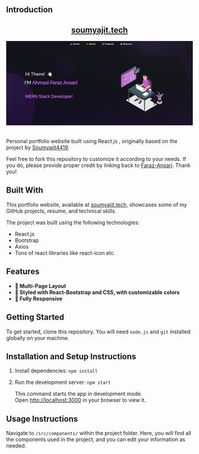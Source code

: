 ## Introduction

<h2 align="center">
  <a href="https://soumyajit.vercel.app/" target="_blank">soumyajit.tech</a>
</h2>
<div align="center">
  <img alt="Demo" src="./Images/portfolio.png" />
</div>

<br/>

Personal portfolio website built using React.js <!--, migrated from Create React App (CRA) to Vite for improved performance -->, originally based on the project by [Soumyajit4419](https://github.com/soumyajit4419/Portfolio).

<!-- Vite offers **faster build times, instant hot module replacement**, and a modern development experience compared to the decades-old CRA, ensuring a smoother and more efficient workflow for today’s web applications -->

Feel free to fork this repository to customize it according to your needs. If you do, please provide proper credit by linking back to [Faraz-Ansari](https://github.com/Faraz-Ansari/portfolio). Thank you!

## Built With

This portfolio website, available at <a href="https://soumyajit.vercel.app/" target="_blank">soumyajit.tech</a>, showcases some of my GitHub projects, resume, and technical skills.<br/>

The project was built using the following technologies:

-   React.js
-   Bootstrap
-   Axios
-   Tons of react libraries like react-icon etc.

## Features

-   **📖 Multi-Page Layout**
-   **🎨 Styled with React-Bootstrap and CSS, with customizable colors**
-   **📱 Fully Responsive**

## Getting Started

To get started, clone this repository. You will need `node.js` and `git` installed globally on your machine.

## Installation and Setup Instructions

1. Install dependencies: `npm install`

2. Run the development server: `npm start`

    This command starts the app in development mode.\
    Open [http://localhost:3000](http://localhost:3000) in your browser to view it.

## Usage Instructions

Navigate to `/src/components/` within the project folder. Here, you will find all the components used in the project, and you can edit your information as needed.
